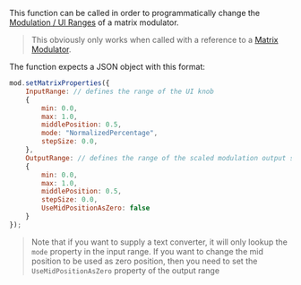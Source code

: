 This function can be called in order to programmatically change the [Modulation / UI Ranges](/hise-modules/modulators/envelopes/list/matrixmodulator#modulation-and-ui-range)  of a matrix modulator.

> This obviously only works when called with a reference to a [Matrix Modulator](/hise-modules/modulators/envelopes/list/matrixmodulator).

The function expects a JSON object with this format:

```javascript
mod.setMatrixProperties({
	InputRange: // defines the range of the UI knob
	{
		min: 0.0,
		max: 1.0,
		middlePosition: 0.5,
		mode: "NormalizedPercentage",
		stepSize: 0.0,
	},
	OutputRange: // defines the range of the scaled modulation output signal
	{
		min: 0.0,
		max: 1.0,
		middlePosition: 0.5,
		stepSize: 0.0,
		UseMidPositionAsZero: false
	}
});
```

> Note that if you want to supply a text converter, it will only lookup the `mode` property in the input range. If you want to change the mid position to be used as zero position, then you need to set the `UseMidPositionAsZero` property of the output range